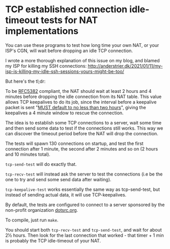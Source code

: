 # TCP established connection idle-timeout tests for NAT implementations

You can use these programs to test how long time your own NAT, or your ISP's CGN, will wait before dropping an idle TCP connection.

I wrote a more thorough explanation of this issue on my blog, and blamed my ISP for killing my SSH connections: <http://anderstrier.dk/2021/01/11/my-isp-is-killing-my-idle-ssh-sessions-yours-might-be-too/>

But here's the tl;dr:

To be [RFC5382](https://tools.ietf.org/html/rfc5382) compliant, the NAT should wait at least 2 hours and 4 minutes before dropping the idle connection from its NAT table.
This value allows TCP keepalives to do its job, since the interval before a keepalive packet is sent "[MUST default to no less than two hours](https://tools.ietf.org/html/rfc1122)", giving the keepalives a 4 minute window to rescue the connection.

The idea is to establish some TCP connections to a server, wait some time and then send some data to test if the connections still works. This way we can discover the timeout period before the NAT will drop the connection. 

The tests will spawn 130 connections on startup, and test the first connection after 1 minute, the second after 2 minutes and so on (2 hours and 10 minutes total).

`tcp-send-test` will do exactly that.

`tcp-recv-test` will instead ask the server to test the connections (i.e be the one to try and send some send data after waiting).

`tcp-keepalive-test` works essentially the same way as tcp-send-test, but instead of sending actual data, it will use TCP-keepalives.

By default, the tests are configured to connect to a server sponsored by the non-profit organization [dotsrc.org](https://dotsrc.org/).

To compile, just run `make`. 

You should start both `tcp-recv-test` and `tcp-send-test`, and wait for about 2½ hours. Then look for the last connection that worked - that timer + 1 min is probably the TCP idle-timeout of your NAT.
